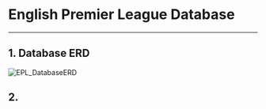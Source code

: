 # English Premier League Database
----------------------------------------------------------

## 1. Database ERD
![EPL_DatabaseERD](https://github.com/vietnt02/EnglishPremierLeague/assets/127472325/d054b8cf-787c-4a18-8a1a-c7b59a9efc54)


## 2.

